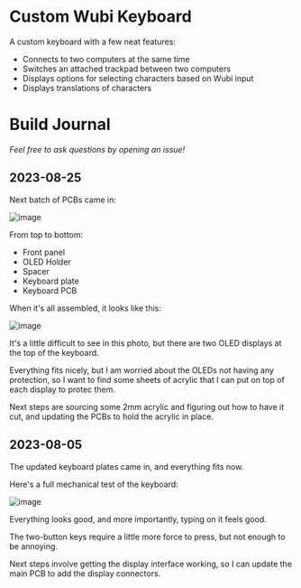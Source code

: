 # Custom Wubi Keyboard

A custom keyboard with a few neat features:
- Connects to two computers at the same time
- Switches an attached trackpad between two computers
- Displays options for selecting characters based on Wubi input
- Displays translations of characters

# Build Journal

_Feel free to ask questions by opening an issue!_

## 2023-08-25

Next batch of PCBs came in:

![image](https://github.com/dslik/wubi-keyboard/assets/5757591/9dc37685-0d58-4f62-89ca-88d500fc5f9d)

From top to bottom:
- Front panel
- OLED Holder
- Spacer
- Keyboard plate
- Keyboard PCB

When it's all assembled, it looks like this:

![image](https://github.com/dslik/wubi-keyboard/assets/5757591/73557b8b-c72c-447d-9a51-4fd770bde87b)

It's a little difficult to see in this photo, but there are two OLED displays at the top of the keyboard.

Everything fits nicely, but I am worried about the OLEDs not having any protection, so I want to find some sheets of acrylic that I can put on top of each display to protec them.

Next steps are sourcing some 2mm acrylic and figuring out how to have it cut, and updating the PCBs to hold the acrylic in place.

## 2023-08-05

The updated keyboard plates came in, and everything fits now.

Here's a full mechanical test of the keyboard:

![image](https://github.com/dslik/wubi-keyboard/assets/5757591/88b7a1df-7c3f-4ae4-b835-f5f50119ced9)

Everything looks good, and more importantly, typing on it feels good.

The two-button keys require a little more force to press, but not enough to be annoying.

Next steps involve getting the display interface working, so I can update the main PCB to add the display connectors.
